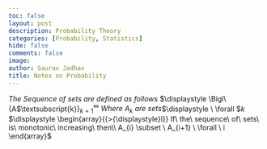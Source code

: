 ```yaml
---
toc: false
layout: post
description: Probability Theory
categories: [Probability, Statistics]
hide: false
comments: false
image: 
author: Saurav Jadhav
title: Notes on Probability
---
```


$\displaystyle The\ Sequence\ of\ sets\ are\ defined\ as\ follows$
$\displaystyle \Bigl\{A$\textsubscript{k}$\displaystyle \Bigr\}_{k=1}^{\infty }$   $\displaystyle Where\ A_{k} \ are\ sets$$\displaystyle \ \forall $$\displaystyle k$
$\displaystyle  \begin{array}{{>{\displaystyle}l}}
If\ the\ sequence\ of\ sets\ is\ monotonic\ increasing\ then\\
A_{i} \subset \ A_{i+1} \ \forall \ i
\end{array}$
